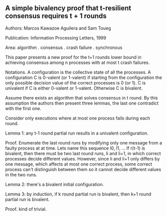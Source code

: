 ## A simple bivalency proof that t-resilient consensus requires t + 1 rounds

Authors: Marcos Kawazoe Aguilera and Sam Toueg

Publication: Information Processing Letters, 1999

Area: algorithm . consensus . crash failure . synchronous

This paper presents a new proof for the t+1 rounds lower bound in
achieving consensus among n processes with at most t crash failures.

Notations. A configuration is the collective state of all the processes.
A configuration C is 0-valent (or 1-valent) if starting from the
configuration the only possible decision value of the correct
processes is 0 (or 1). C is univalent if C is either 0-valent or
1-valent. Otherwise C is bivalent.

Assume there exists an algorithm that solves consensus in t
round. By this assumption the authors then present three lemmas, the
last one contradict with the first one.

Consider only executions where at most one process fails during each round.

Lemma 1: any t-1 round partial run results in a univalent
configuration.

Proof. Enumerate the last round runs by modifying only one message
from a faulty process at at time. Lets name this sequence l0, l1, ...
If r(t-1) is bivalent, then there must be two last round runs, li and
li+1, in which correct processes decide different values. However,
since li and li+1 only differs by one message, which affects at most
one correct process, some correct process can't distinguish between
them so it cannot decide different values in the two runs.

Lemma 2: there's a bivalent initial configuration.

Lemma 3: by induction, if k round partial run is bivalent, then k+1
round partial run is bivalent.

Proof. kind of trivial. 